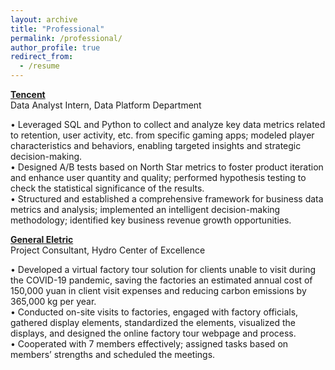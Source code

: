 ```yaml
---
layout: archive
title: "Professional"
permalink: /professional/
author_profile: true
redirect_from:
  - /resume
---
```


**[Tencent](https://www.tencent.com/en-us/)**\
Data Analyst Intern, Data Platform Department

• Leveraged SQL and Python to collect and analyze key data metrics related to retention, user activity, etc. from specific gaming apps; modeled player characteristics and behaviors, enabling targeted insights and strategic decision-making.\
• Designed A/B tests based on North Star metrics to foster product iteration and enhance user quantity and quality; performed hypothesis testing to check the statistical significance of the results.\
• Structured and established a comprehensive framework for business data metrics and analysis; implemented an intelligent decision-making methodology; identified key business revenue growth opportunities.

**[General Eletric](https://www.ge.com/)**\
Project Consultant, Hydro Center of Excellence

• Developed a virtual factory tour solution for clients unable to visit during the COVID-19 pandemic, saving the factories an estimated annual cost of 150,000 yuan in client visit expenses and reducing carbon emissions by 365,000 kg per year.\
• Conducted on-site visits to factories, engaged with factory officials, gathered display elements, standardized the elements, visualized the displays, and designed the online factory tour webpage and process.\
• Cooperated with 7 members effectively; assigned tasks based on members’ strengths and scheduled the meetings.
